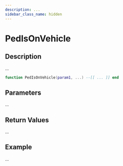 ```yaml
---
description: ...
sidebar_class_name: hidden
---
```


# PedIsOnVehicle

## Description

...

```lua
function PedIsOnVehicle(param1, ...) --[[ ... ]] end
```

## Parameters

...

## Return Values

...

## Example

...

